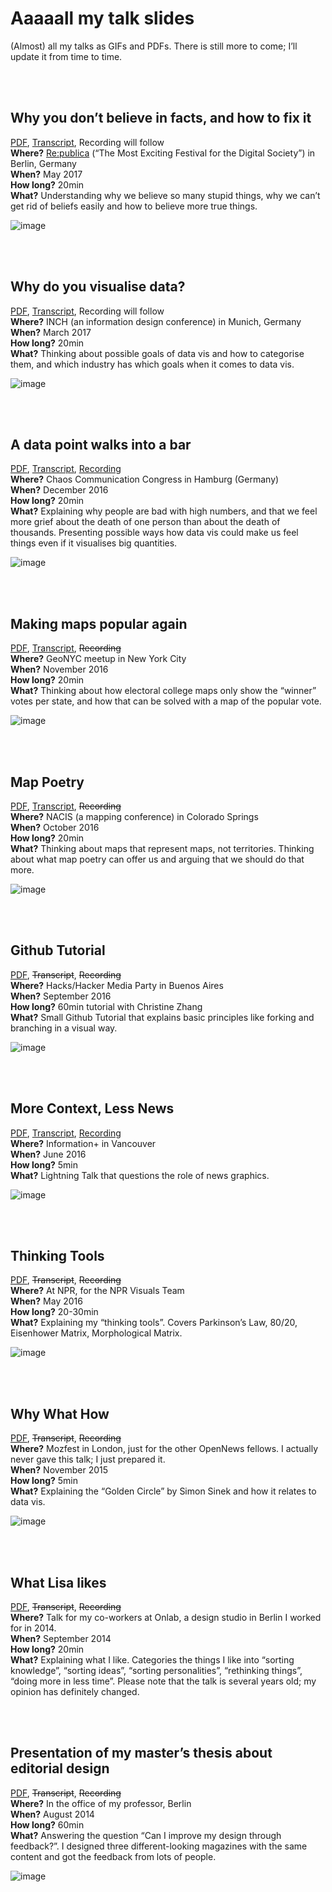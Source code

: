 # Aaaaall my talk slides

(Almost) all my talks as GIFs and PDFs. There is still more to come; I’ll update it from time to time.

<br>
<br>


## Why you don’t believe in facts, and how to fix it 
[PDF](1705_WhyYouDontBelieveInFacts.pdf), [Transcript](https://lisacharlotterost.github.io), Recording will follow<br>
**Where?** [Re:publica](https://re-publica.com/) (“The Most Exciting Festival for the Digital Society”) in Berlin, Germany<br>
**When?** May 2017<br>
**How long?** 20min<br>
**What?** Understanding why we believe so many stupid things, why we can’t get rid of beliefs easily and how to believe more true things.

![image](0000_gifs/1705_WhyYouDontBelieveInFacts.gif) 


<br><br>
## Why do you visualise data? 
[PDF](1703_WhyDoWeVisualiseData.pdf), [Transcript](https://lisacharlotterost.github.io/2017/03/08/why-do-we-visualize-data/), Recording will follow<br>
**Where?** INCH (an information design conference) in Munich, Germany<br>
**When?** March 2017<br>
**How long?** 20min<br>
**What?** Thinking about possible goals of data vis and how to categorise them, and which industry has which goals when it comes to data vis.

![image](0000_gifs/1703_WhyDoWeVisualiseData.gif) 


<br><br>
## A data point walks into a bar
[PDF](1612_ADatpointWalksIntoABar.pdf), [Transcript](https://lisacharlotterost.github.io/2016/12/27/datapoint-in-bar/), [Recording](https://media.ccc.de/v/33c3-7999-a_data_point_walks_into_a_bar)<br>
**Where?** Chaos Communication Congress in Hamburg (Germany)<br>
**When?** December 2016<br>
**How long?** 20min<br>
**What?** Explaining why people are bad with high numbers, and that we feel more grief about the death of one person than about the death of thousands. Presenting possible ways how data vis could make us feel things even if it visualises big quantities.

![image](0000_gifs/1612_ADatpointWalksIntoABar.gif) 

<br><br>
## Making maps popular again
[PDF](1611_MakingMapsPopularAgain.pdf), [Transcript](https://lisacharlotterost.github.io/2016/10/19/election-map/),  ~~Recording~~<br>
**Where?** GeoNYC meetup in New York City<br>
**When?** November 2016<br>
**How long?** 20min<br>
**What?** Thinking about how electoral college maps only show the “winner” votes per state, and how that can be solved with a map of the popular vote. 

![image](0000_gifs/1611_MakingMapsPopularAgain.gif) 

<br><br>
## Map Poetry
[PDF](1610_MapPoetry.pdf), [Transcript](https://lisacharlotterost.github.io/2016/10/21/mappoetry/), ~~Recording~~<br>
**Where?** NACIS (a mapping conference) in Colorado Springs<br>
**When?** October 2016<br>
**How long?** 20min<br>
**What?** Thinking about maps that represent maps, not territories. Thinking about what map poetry can offer us and arguing that we should do that more. 

![image](0000_gifs/1610_MapPoetry.gif) 

<br><br>
## Github Tutorial
[PDF](1608_GithubTutorial.pdf), ~~Transcript~~, ~~Recording~~<br>
**Where?** Hacks/Hacker Media Party in Buenos Aires<br>
**When?** September 2016<br>
**How long?** 60min tutorial with Christine Zhang<br>
**What?** Small Github Tutorial that explains basic principles like forking and branching in a visual way. 

![image](0000_gifs/1608_GithubTutorial.gif) 

<br><br>
## More Context, Less News 
[PDF](1606_LessNewsMoreContext.pdf), [Transcript](https://lisacharlotterost.github.io/2016/06/16/less-news-more-context/), [Recording](https://vimeo.com/179976639)<br>
**Where?** Information+ in Vancouver<br>
**When?** June 2016<br>
**How long?** 5min<br>
**What?** Lightning Talk that questions the role of news graphics. 

![image](0000_gifs/1606_LessNewsMoreContext.gif) 



<br><br>
## Thinking Tools
[PDF](1605_ThinkingTools.pdf), ~~Transcript~~, ~~Recording~~<br>
**Where?** At NPR, for the NPR Visuals Team<br>
**When?** May 2016<br>
**How long?** 20-30min<br>
**What?** Explaining my “thinking tools”. Covers Parkinson’s Law, 80/20, Eisenhower Matrix, Morphological Matrix. 

![image](0000_gifs/1605_ThinkingTools.gif) 

<br><br>
## Why What How
[PDF](1510_WhyHowWhat.pdf), ~~Transcript~~, ~~Recording~~<br>
**Where?** Mozfest in London, just for the other OpenNews fellows. I actually never gave this talk; I just prepared it.<br>
**When?** November 2015<br>
**How long?** 5min<br>
**What?** Explaining the “Golden Circle” by Simon Sinek and how it relates to data vis.

![image](0000_gifs/1510_WhyHowWhat.gif) 

<br><br>
## What Lisa likes
[PDF](1409_WhatLisaLikes.pdf), ~~Transcript~~, ~~Recording~~<br>
**Where?** Talk for my co-workers at Onlab, a design studio in Berlin I worked for in 2014.<br>
**When?** September 2014<br>
**How long?** 20min<br>
**What?** Explaining what I like. Categories the things I like into “sorting knowledge”, “sorting ideas”, “sorting personalities”, “rethinking things”, “doing more in less time”. Please note that the talk is several years old; my opinion has definitely changed. 


<br><br>
## Presentation of my master’s thesis about editorial design
[PDF](1407_MastersThesis.pdf), ~~Transcript~~, ~~Recording~~ <br>
**Where?** In the office of my professor, Berlin <br>
**When?** August 2014<br>
**How long?** 60min<br>
**What?** Answering the question “Can I improve my design through feedback?”. I designed three different-looking magazines with the same content and got the feedback from lots of people.

![image](0000_gifs/1407_MastersThesis.gif) 







